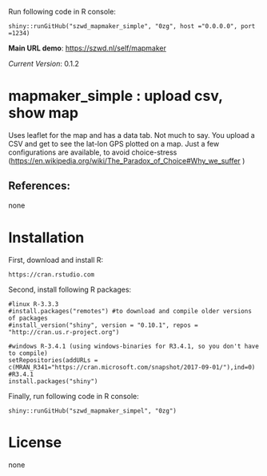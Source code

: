 Run following code in R console:

    shiny::runGitHub("szwd_mapmaker_simple", "0zg", host ="0.0.0.0", port =1234)

**Main URL demo**: https://szwd.nl/self/mapmaker <br>

*Current Version*: 0.1.2

# mapmaker_simple : upload csv, show map

Uses leaflet for the map and has a data tab. 
Not much to say. You upload a CSV and get to see the lat-lon GPS plotted on a map.
Just a few configurations are available, to avoid choice-stress (https://en.wikipedia.org/wiki/The_Paradox_of_Choice#Why_we_suffer )

## References:

none

# Installation

First, download and install R:

    https://cran.rstudio.com

Second, install following R packages:

    #linux R-3.3.3
    #install.packages("remotes") #to download and compile older versions of packages 
    #install_version("shiny", version = "0.10.1", repos = "http://cran.us.r-project.org")
    
    #windows R-3.4.1 (using windows-binaries for R3.4.1, so you don't have to compile)
    setRepositories(addURLs = c(MRAN_R341="https://cran.microsoft.com/snapshot/2017-09-01/"),ind=0) #R3.4.1
    install.packages("shiny")

Finally, run following code in R console:

    shiny::runGitHub("szwd_mapmaker_simpel", "0zg")


# License

none

